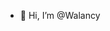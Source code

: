 - 👋 Hi, I’m @Walancy

<!---
Walancy/Walancy is a ✨ special ✨ repository because its `README.md` (this file) appears on your GitHub profile.
You can click the Preview link to take a look at your changes.
--->

